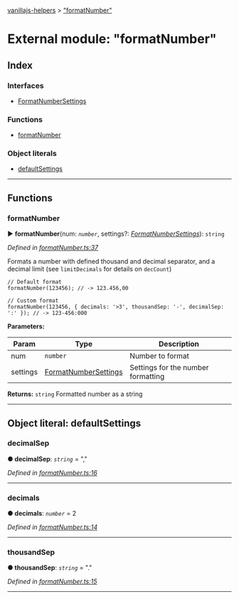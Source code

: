 [vanillajs-helpers](../README.md) > ["formatNumber"](../modules/_formatnumber_.md)



# External module: "formatNumber"

## Index

### Interfaces

* [FormatNumberSettings](../interfaces/_formatnumber_.formatnumbersettings.md)


### Functions

* [formatNumber](_formatnumber_.md#formatnumber)


### Object literals

* [defaultSettings](_formatnumber_.md#defaultsettings)



---
## Functions
<a id="formatnumber"></a>

###  formatNumber

► **formatNumber**(num: *`number`*, settings?: *[FormatNumberSettings](../interfaces/_formatnumber_.formatnumbersettings.md)*): `string`



*Defined in [formatNumber.ts:37](https://github.com/Tokimon/vanillajs-helpers/blob/d56b968/formatNumber.ts#L37)*



Formats a number with defined thousand and decimal separator, and a decimal limit (see `limitDecimals` for details on `decCount`)

    // Default format
    formatNumber(123456); // -> 123.456,00
    
    // Custom format
    formatNumber(123456, { decimals: '>3', thousandSep: '-', decimalSep: ':' }); // -> 123-456:000


**Parameters:**

| Param | Type | Description |
| ------ | ------ | ------ |
| num | `number`   |  Number to format |
| settings | [FormatNumberSettings](../interfaces/_formatnumber_.formatnumbersettings.md)   |  Settings for the number formatting |





**Returns:** `string`
Formatted number as a string






___


<a id="defaultsettings"></a>

## Object literal: defaultSettings


<a id="defaultsettings.decimalsep"></a>

###  decimalSep

**●  decimalSep**:  *`string`*  = ","

*Defined in [formatNumber.ts:16](https://github.com/Tokimon/vanillajs-helpers/blob/d56b968/formatNumber.ts#L16)*





___
<a id="defaultsettings.decimals"></a>

###  decimals

**●  decimals**:  *`number`*  = 2

*Defined in [formatNumber.ts:14](https://github.com/Tokimon/vanillajs-helpers/blob/d56b968/formatNumber.ts#L14)*





___
<a id="defaultsettings.thousandsep"></a>

###  thousandSep

**●  thousandSep**:  *`string`*  = "."

*Defined in [formatNumber.ts:15](https://github.com/Tokimon/vanillajs-helpers/blob/d56b968/formatNumber.ts#L15)*





___


